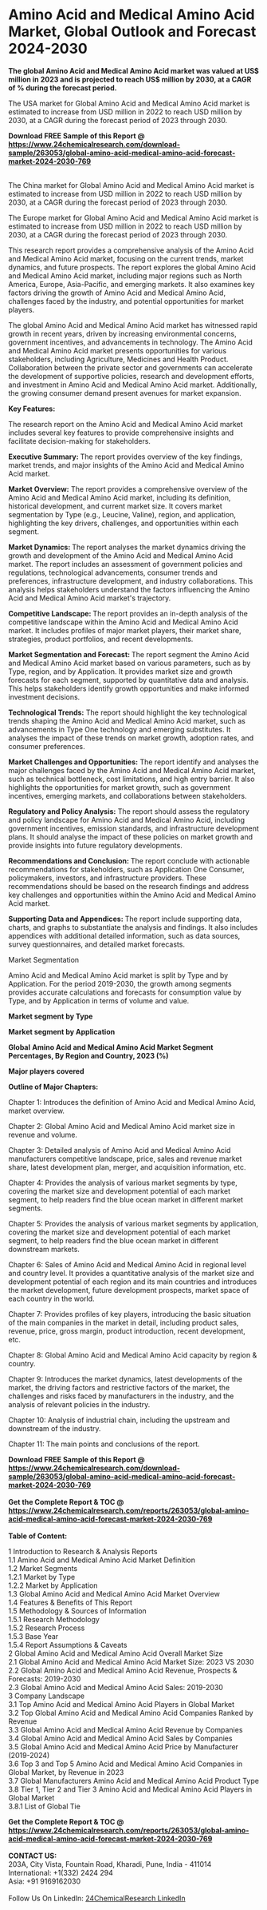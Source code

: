 <h1>Amino Acid and Medical Amino Acid Market, Global Outlook and Forecast 2024-2030</h1><p><strong>The global Amino Acid and Medical Amino Acid market was valued at US$ million in 2023 and is projected to reach US$ million by 2030, at a CAGR of % during the forecast period.</strong></p><p>
</p><p>The USA market for Global Amino Acid and Medical Amino Acid market is estimated to increase from USD million in 2022 to reach USD million by 2030, at a CAGR during the forecast period of 2023 through 2030.</p><div><b>Download FREE Sample of this Report @ 
            <a href="https://www.24chemicalresearch.com/download-sample/263053/global-amino-acid-medical-amino-acid-forecast-market-2024-2030-769">
            https://www.24chemicalresearch.com/download-sample/263053/global-amino-acid-medical-amino-acid-forecast-market-2024-2030-769</a></b></div><br><p>
</p><p>The China market for Global Amino Acid and Medical Amino Acid market is estimated to increase from USD million in 2022 to reach USD million by 2030, at a CAGR during the forecast period of 2023 through 2030.</p><p>
</p><p>The Europe market for Global Amino Acid and Medical Amino Acid market is estimated to increase from USD million in 2022 to reach USD million by 2030, at a CAGR during the forecast period of 2023 through 2030.</p><p>
</p><p>This research report provides a comprehensive analysis of the Amino Acid and Medical Amino Acid market, focusing on the current trends, market dynamics, and future prospects. The report explores the global Amino Acid and Medical Amino Acid market, including major regions such as North America, Europe, Asia-Pacific, and emerging markets. It also examines key factors driving the growth of Amino Acid and Medical Amino Acid, challenges faced by the industry, and potential opportunities for market players.</p><p>
The global Amino Acid and Medical Amino Acid market has witnessed rapid growth in recent years, driven by increasing environmental concerns, government incentives, and advancements in technology. The Amino Acid and Medical Amino Acid market presents opportunities for various stakeholders, including Agriculture, Medicines and Health Product. Collaboration between the private sector and governments can accelerate the development of supportive policies, research and development efforts, and investment in Amino Acid and Medical Amino Acid market. Additionally, the growing consumer demand present avenues for market expansion.</p><p>
<strong>Key Features:</strong></p><p>
The research report on the Amino Acid and Medical Amino Acid market includes several key features to provide comprehensive insights and facilitate decision-making for stakeholders.</p><p>
<strong>Executive Summary: </strong>The report provides overview of the key findings, market trends, and major insights of the Amino Acid and Medical Amino Acid market.</p><p>
<strong>Market Overview:</strong> The report provides a comprehensive overview of the Amino Acid and Medical Amino Acid market, including its definition, historical development, and current market size. It covers market segmentation by Type (e.g., Leucine, Valine), region, and application, highlighting the key drivers, challenges, and opportunities within each segment.</p><p>
<strong>Market Dynamics: </strong>The report analyses the market dynamics driving the growth and development of the Amino Acid and Medical Amino Acid market. The report includes an assessment of government policies and regulations, technological advancements, consumer trends and preferences, infrastructure development, and industry collaborations. This analysis helps stakeholders understand the factors influencing the Amino Acid and Medical Amino Acid market's trajectory.</p><p>
<strong>Competitive Landscape: </strong>The report provides an in-depth analysis of the competitive landscape within the Amino Acid and Medical Amino Acid market. It includes profiles of major market players, their market share, strategies, product portfolios, and recent developments.</p><p>
<strong>Market Segmentation and Forecast: </strong>The report segment the Amino Acid and Medical Amino Acid market based on various parameters, such as by Type, region, and by Application. It provides market size and growth forecasts for each segment, supported by quantitative data and analysis. This helps stakeholders identify growth opportunities and make informed investment decisions.</p><p>
<strong>Technological Trends:</strong> The report should highlight the key technological trends shaping the Amino Acid and Medical Amino Acid market, such as advancements in Type One technology and emerging substitutes. It analyses the impact of these trends on market growth, adoption rates, and consumer preferences.</p><p>
<strong>Market Challenges and Opportunities:</strong> The report identify and analyses the major challenges faced by the Amino Acid and Medical Amino Acid market, such as technical bottleneck, cost limitations, and high entry barrier. It also highlights the opportunities for market growth, such as government incentives, emerging markets, and collaborations between stakeholders.</p><p>
<strong>Regulatory and Policy Analysis:</strong> The report should assess the regulatory and policy landscape for Amino Acid and Medical Amino Acid, including government incentives, emission standards, and infrastructure development plans. It should analyse the impact of these policies on market growth and provide insights into future regulatory developments.</p><p>
<strong>Recommendations and Conclusion: </strong>The report conclude with actionable recommendations for stakeholders, such as Application One Consumer, policymakers, investors, and infrastructure providers. These recommendations should be based on the research findings and address key challenges and opportunities within the Amino Acid and Medical Amino Acid market.</p><p>
<strong>Supporting Data and Appendices: </strong>The report include supporting data, charts, and graphs to substantiate the analysis and findings. It also includes appendices with additional detailed information, such as data sources, survey questionnaires, and detailed market forecasts.</p><p>
Market Segmentation</p><p>
Amino Acid and Medical Amino Acid market is split by Type and by Application. For the period 2019-2030, the growth among segments provides accurate calculations and forecasts for consumption value by Type, and by Application in terms of volume and value.</p><p>
<strong>Market segment by Type</strong></p><p>
</p><p>
</p><p><strong>Market segment by Application</strong></p><p>
</p><p>
</p><p><strong>Global</strong> <strong>Amino Acid and Medical Amino Acid Market Segment Percentages, By Region and Country, 2023 (%)</strong></p><p>
</p><p>
</p><p></p><p>
</p><p><strong>Major players covered</strong></p><p>
</p><p>
</p><p><strong>Outline of Major Chapters:</strong></p><p>
Chapter 1: Introduces the definition of Amino Acid and Medical Amino Acid, market overview.</p><p>
Chapter 2: Global Amino Acid and Medical Amino Acid market size in revenue and volume.</p><p>
Chapter 3: Detailed analysis of Amino Acid and Medical Amino Acid manufacturers competitive landscape, price, sales and revenue market share, latest development plan, merger, and acquisition information, etc.</p><p>
Chapter 4: Provides the analysis of various market segments by type, covering the market size and development potential of each market segment, to help readers find the blue ocean market in different market segments.</p><p>
Chapter 5: Provides the analysis of various market segments by application, covering the market size and development potential of each market segment, to help readers find the blue ocean market in different downstream markets.</p><p>
Chapter 6: Sales of Amino Acid and Medical Amino Acid in regional level and country level. It provides a quantitative analysis of the market size and development potential of each region and its main countries and introduces the market development, future development prospects, market space of each country in the world.</p><p>
Chapter 7: Provides profiles of key players, introducing the basic situation of the main companies in the market in detail, including product sales, revenue, price, gross margin, product introduction, recent development, etc.</p><p>
Chapter 8: Global Amino Acid and Medical Amino Acid capacity by region &amp; country.</p><p>
Chapter 9: Introduces the market dynamics, latest developments of the market, the driving factors and restrictive factors of the market, the challenges and risks faced by manufacturers in the industry, and the analysis of relevant policies in the industry.</p><p>
Chapter 10: Analysis of industrial chain, including the upstream and downstream of the industry.</p><p>
Chapter 11: The main points and conclusions of the report.</p><div><b>Download FREE Sample of this Report @ 
            <a href="https://www.24chemicalresearch.com/download-sample/263053/global-amino-acid-medical-amino-acid-forecast-market-2024-2030-769">
            https://www.24chemicalresearch.com/download-sample/263053/global-amino-acid-medical-amino-acid-forecast-market-2024-2030-769</a></b></div><br><div><b>Get the Complete Report & TOC @ 
            <a href="https://www.24chemicalresearch.com/reports/263053/global-amino-acid-medical-amino-acid-forecast-market-2024-2030-769">
            https://www.24chemicalresearch.com/reports/263053/global-amino-acid-medical-amino-acid-forecast-market-2024-2030-769</a></b></div><br>
            <b>Table of Content:</b><p>1 Introduction to Research & Analysis Reports<br />
    1.1 Amino Acid and Medical Amino Acid Market Definition<br />
    1.2 Market Segments<br />
        1.2.1 Market by Type<br />
        1.2.2 Market by Application<br />
    1.3 Global Amino Acid and Medical Amino Acid Market Overview<br />
    1.4 Features & Benefits of This Report<br />
    1.5 Methodology & Sources of Information<br />
        1.5.1 Research Methodology<br />
        1.5.2 Research Process<br />
        1.5.3 Base Year<br />
        1.5.4 Report Assumptions & Caveats<br />
2 Global Amino Acid and Medical Amino Acid Overall Market Size<br />
    2.1 Global Amino Acid and Medical Amino Acid Market Size: 2023 VS 2030<br />
    2.2 Global Amino Acid and Medical Amino Acid Revenue, Prospects & Forecasts: 2019-2030<br />
    2.3 Global Amino Acid and Medical Amino Acid Sales: 2019-2030<br />
3 Company Landscape<br />
    3.1 Top Amino Acid and Medical Amino Acid Players in Global Market<br />
    3.2 Top Global Amino Acid and Medical Amino Acid Companies Ranked by Revenue<br />
    3.3 Global Amino Acid and Medical Amino Acid Revenue by Companies<br />
    3.4 Global Amino Acid and Medical Amino Acid Sales by Companies<br />
    3.5 Global Amino Acid and Medical Amino Acid Price by Manufacturer (2019-2024)<br />
    3.6 Top 3 and Top 5 Amino Acid and Medical Amino Acid Companies in Global Market, by Revenue in 2023<br />
    3.7 Global Manufacturers Amino Acid and Medical Amino Acid Product Type<br />
    3.8 Tier 1, Tier 2 and Tier 3 Amino Acid and Medical Amino Acid Players in Global Market<br />
        3.8.1 List of Global Tie</p><div><b>Get the Complete Report & TOC @ 
            <a href="https://www.24chemicalresearch.com/reports/263053/global-amino-acid-medical-amino-acid-forecast-market-2024-2030-769">
            https://www.24chemicalresearch.com/reports/263053/global-amino-acid-medical-amino-acid-forecast-market-2024-2030-769</a></b></div><br><b>CONTACT US:</b><br>
            203A, City Vista, Fountain Road, Kharadi, Pune, India - 411014<br>
            International: +1(332) 2424 294<br>
            Asia: +91 9169162030 <br><br>
            Follow Us On LinkedIn: <a href="https://www.linkedin.com/company/24chemicalresearch/">24ChemicalResearch LinkedIn</a>